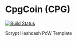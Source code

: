 CpgCoin (CPG)
===========

[![Build Status](https://travis-ci.org/RazorLove/cpgcoin.png?branch=master)](https://travis-ci.org/RazorLove/cpgcoin)


Scrypt Hashcash PoW Template